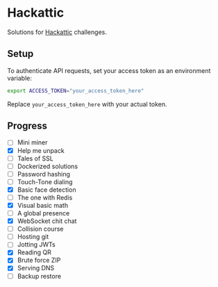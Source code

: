 # Hackattic

Solutions for [Hackattic](https://hackattic.com/challenges) challenges.

## Setup

To authenticate API requests, set your access token as an environment variable:

```sh
export ACCESS_TOKEN="your_access_token_here"
```

Replace `your_access_token_here` with your actual token.

## Progress

- [ ]  Mini miner
- [x]  Help me unpack
- [ ]  Tales of SSL
- [ ]  Dockerized solutions
- [ ]  Password hashing
- [ ]  Touch-Tone dialing
- [x]  Basic face detection
- [ ]  The one with Redis
- [x]  Visual basic math
- [ ]  A global presence
- [x]  WebSocket chit chat
- [ ]  Collision course
- [ ]  Hosting git
- [ ]  Jotting JWTs
- [x]  Reading QR
- [x]  Brute force ZIP
- [x]  Serving DNS
- [ ]  Backup restore
